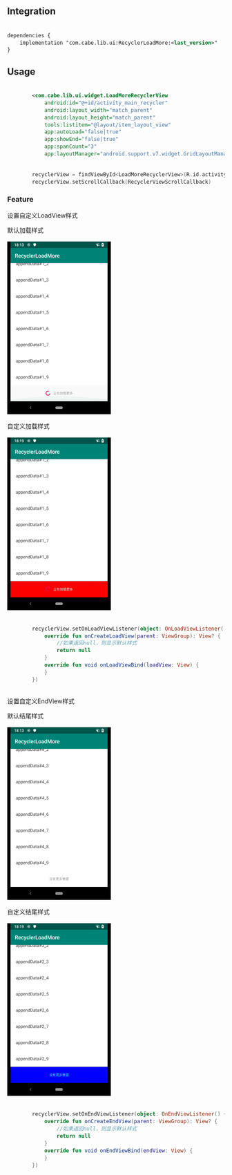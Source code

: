 ## Integration
``` xml

dependencies {
    implementation "com.cabe.lib.ui:RecyclerLoadMore:<last_version>"
}

``` 

## Usage


``` xml

		<com.cabe.lib.ui.widget.LoadMoreRecyclerView
			android:id="@+id/activity_main_recycler"
			android:layout_width="match_parent"
			android:layout_height="match_parent"
			tools:listitem="@layout/item_layout_view"
			app:autoLoad="false|true"
			app:showEnd="false|true"
			app:spanCount="3"
			app:layoutManager="android.support.v7.widget.GridLayoutManager"/>

```

``` kotlin

        recyclerView = findViewById<LoadMoreRecyclerView>(R.id.activity_main_recycler)
        recyclerView.setScrollCallback(RecyclerViewScrollCallback)

```

### Feature

设置自定义LoadView样式

默认加载样式<br/><br/>
<img src="./resource/screenshot_default_load.jpeg"  width="240" height="400"/>

自定义加载样式<br/><br/>
<img src="./resource/screenshot_custom_load.jpeg"  width="240" height="400"/>

``` kotlin

        recyclerView.setOnLoadViewListener(object: OnLoadViewListener() {
            override fun onCreateLoadView(parent: ViewGroup): View? {
                //如果返回null，则显示默认样式
                return null
            }
            override fun void onLoadViewBind(loadView: View) {
            }
        })
    
```

设置自定义EndView样式

默认结尾样式<br/><br/>
<img src="./resource/screenshot_default_end.jpeg"  width="240" height="400"/>

自定义结尾样式<br/><br/>
<img src="./resource/screenshot_custom_end.jpeg"  width="240" height="400"/>

``` kotlin

        recyclerView.setOnEndViewListener(object: OnEndViewListener() {
            override fun onCreateEndView(parent: ViewGroup): View? {
                //如果返回null，则显示默认样式
                return null
            }
            override fun void onEndViewBind(endView: View) {
            }
        })
    
```
